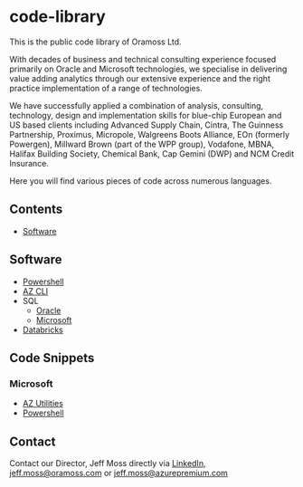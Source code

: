 # code-library

This is the public code library of Oramoss Ltd. 

With decades of business and technical consulting experience focused primarily on Oracle and Microsoft technologies, we specialise in delivering value adding analytics through our extensive experience and the right practice implementation of a range of technologies.

We have successfully applied a combination of analysis, consulting, technology, design and implementation skills for blue-chip European and US based clients including Advanced Supply Chain, Cintra, The Guinness Partnership, Proximus, Micropole, Walgreens Boots Alliance, EOn (formerly Powergen), Millward Brown (part of the WPP group), Vodafone, MBNA, Halifax Building Society, Chemical Bank, Cap Gemini (DWP) and NCM Credit Insurance.

Here you will find various pieces of code across numerous languages.

## Contents
- [Software](#Software)

## Software
- [Powershell](./powershell/powershell.md)
- [AZ CLI](./az-cli/az-cli.md)
- SQL
  - [Oracle](./sql/oracle/sql.md)
  - [Microsoft](./sql/ms/sql.md)
- [Databricks](./databricks/databricks.md)

## Code Snippets
### Microsoft
- [AZ Utilities](./az-utilities/az-utilities.md)
- [Powershell](./powershell/powershell.md)

## Contact
Contact our Director, Jeff Moss directly via [LinkedIn](https://www.linkedin.com/in/oramoss/), jeff.moss@oramoss.com or jeff.moss@azurepremium.com
